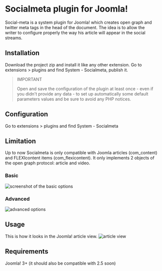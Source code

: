 # Socialmeta plugin for Joomla!
Social-meta is a system plugin for Joomla! which creates open graph and twitter meta tags in the head of the document. The idea is to allow the writer to configure properly the way his article will appear in the social streams.
## Installation
Download the project zip and install it like any other extension. Go to extensions > plugins and find System - Socialmeta, publish it.

> IMPORTANT
>  
> Open and save the configuration of the plugin at least once - even if you didn't provide any data - to set up automatically some default parameters values and be sure to avoid any PHP notices.

## Configuration
Go to extensions > plugins and find System - Socialmeta
## Limitation
Up to now Socialmeta is only compatible with Joomla articles (com_content) and FLEXIcontent items (com_flexicontent). It only implements 2 objects of the open graph protocol: article and video.
### Basic
![screenshot of the basic options](https://dl.dropboxusercontent.com/u/11260729/socialmeta/socialmeta-plugin-basic-conf.jpg)
### Advanced
![advanced options](https://dl.dropboxusercontent.com/u/11260729/socialmeta/socialmeta-plugin-advanced-conf.jpg)
## Usage
This is how it looks in the Joomla! article view.
![article view](https://dl.dropboxusercontent.com/u/11260729/socialmeta/socialmeta-article-form.jpg)
## Requirements
Joomla! 3+ (it should also be compatible with 2.5 soon)

